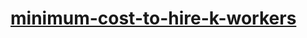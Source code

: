 # [minimum-cost-to-hire-k-workers](https://leetcode-cn.com/problems/minimum-cost-to-hire-k-workers)
